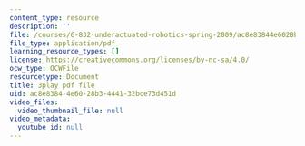 ```yaml
---
content_type: resource
description: ''
file: /courses/6-832-underactuated-robotics-spring-2009/ac8e83844e6028b3444132bce73d451d_Gho0bmTsnA4.pdf
file_type: application/pdf
learning_resource_types: []
license: https://creativecommons.org/licenses/by-nc-sa/4.0/
ocw_type: OCWFile
resourcetype: Document
title: 3play pdf file
uid: ac8e8384-4e60-28b3-4441-32bce73d451d
video_files:
  video_thumbnail_file: null
video_metadata:
  youtube_id: null
---
```

